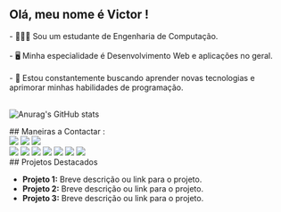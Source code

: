 ## Olá, meu nome é Victor !
<div>
   - 👨🏽‍🎓 Sou um estudante de Engenharia de Computação.<br><br>
   - 🖥️ Minha especialidade é Desenvolvimento Web e aplicações no geral.<br><br>
   - 🤯 Estou constantemente buscando aprender novas tecnologias e aprimorar minhas habilidades de programação.<br><br>

   ![Anurag's GitHub stats](https://github-readme-stats.vercel.app/api?username=filgueira5&show_icons=true&theme=radical)
</div>
## Maneiras a Contactar :
<div>
   <a href="https://instagram.com/dev.filgueiras?igsh=eHExc3NiaTZqdm0w"> <img src="https://img.shields.io/badge/Instagram-E4405F?style=for-the-badge&logo=instagram&logoColor=white"></a>
   <a href="https://github.com/filgueira5"> <img src="https://img.shields.io/badge/GitHub-100000?style=for-the-badge&logo=github&logoColor=white"></a>
   <a href="mailto:dev.filgueiras@gmail.com"> <img src="https://img.shields.io/badge/Gmail-D14836?style=for-the-badge&logo=gmail&logoColor=white"></a>
</div>
<div>
   <img src="https://img.shields.io/badge/HTML5-E34F26?style=for-the-badge&logo=html5&logoColor=white">
   <img src="https://img.shields.io/badge/CSS3-1572B6?style=for-the-badge&logo=css3&logoColor=white">
   <img src="https://img.shields.io/badge/Bootstrap-563D7C?style=for-the-badge&logo=bootstrap&logoColor=white">
   <img src="https://img.shields.io/badge/Sass-CC6699?style=for-the-badge&logo=sass&logoColor=white">
   <img src="https://img.shields.io/badge/JavaScript-323330?style=for-the-badge&logo=javascript&logoColor=F7DF1E">
   <img src="https://img.shields.io/badge/React-20232A?style=for-the-badge&logo=react&logoColor=61DAFB">
   <img src="https://img.shields.io/badge/C-00599C?style=for-the-badge&logo=c&logoColor=white">
</div>

<div>
   ## Projetos Destacados

- **Projeto 1:** Breve descrição ou link para o projeto.
- **Projeto 2:** Breve descrição ou link para o projeto.
- **Projeto 3:** Breve descrição ou link para o projeto.

</div>

